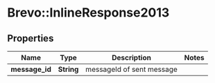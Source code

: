 # Brevo::InlineResponse2013

## Properties
Name | Type | Description | Notes
------------ | ------------- | ------------- | -------------
**message_id** | **String** | messageId of sent message | 



